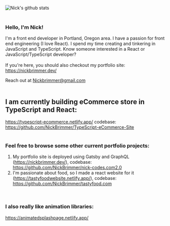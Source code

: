 ![Nick's github stats](https://github-readme-stats.vercel.app/api?username=nickbrimmer&hide=stars)


### <br> Hello, I'm Nick!

I'm a front end developer in Portland, Oregon area. I have a passion for front end engineering (I love React). I spend my time creating and tinkering in JavaScript and TypeScript. Know someone interested in a React or JavaScript/TypeScript developer? 
<br><br>
If you're here, you should also checkout my portfolio site: https://nickbrimmer.dev/
<br>

Reach out at Nickbrimmer@gmail.com
<br><br>

## I am currently building eCommerce store in TypeScript and React:
https://typescript-ecommerce.netlify.app/ codebase: https://github.com/NickBrimmer/TypeScript-eCommerce-Site
<br>
<br>



### Feel free to browse some other current portfolio projects: 
1. My portfolio site is deployed using Gatsby and GraphQL (https://nickbrimmer.dev/), codebase: https://github.com/NickBrimmer/nick-codes.com2.0
2. I'm passionate about food, so I made a react website for it (https://tastyfoodwebsite.netlify.app/), codebase: https://github.com/NickBrimmer/tastyfood.com
<br>

### I also really like animation libraries:

https://animatedsplashpage.netlify.app/
<br>

